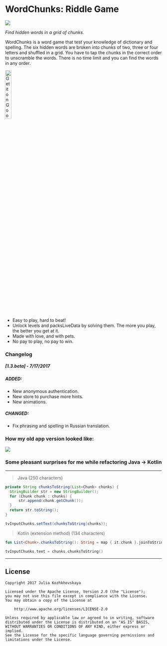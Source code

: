 WordChunks: Riddle Game
====================

<img src='https://github.com/jkozh/WordChunks/blob/master/images/mockup-new.jpg'>

*Find hidden words in a grid of chunks.*

WordChunks is a word game that test your knowledge of dictionary and spelling. The six hidden words are broken into chunks of two, three or four letters and shuffled in a grid. You have to tap the chunks in the correct order to unscramble the words. There is no time limit and you can find the words in any order.

<a href='https://play.google.com/store/apps/details?id=com.appchamp.wordchunks&pcampaignid=MKT-Other-global-all-co-prtnr-py-PartBadge-Mar2515-1'><img alt='Get it on Google Play' src='https://play.google.com/intl/en_us/badges/images/generic/en_badge_web_generic.png' width=20%/></a>

- Easy to play, hard to beat!
- Unlock levels and packsLiveData by solving them. The more you play, the better you get at it.
- Made with love, and with pets.
- No pay to play, no pay to win.


### Changelog
##### [1.3.beta] - 7/17/2017
##### ADDED:
- New anonymous authentication.
- New store to purchase more hints.
- New animations.

##### CHANGED:
- Fix phrasing and spelling in Russian translation.

### How my old app version looked like:
<img src='https://github.com/jkozh/WordChunks/blob/master/images/snaller.jpg'>

### Some pleasant surprises for me while refactoring Java -> Kotlin

---

> Java (250 characters)

```java
private String chunksToString(List<Chunk> chunks) {
  StringBuilder str = new StringBuilder();
  for (Chunk chunk : chunks) {
      str.append(chunk.getChunk());
  }
  return str.toString();
}

tvInputChunks.setText(chunksToString(chunks));
```

> Kotlin (extension method) (134 characters)

```kotlin
fun List<Chunk>.chunksToString(): String = map { it.chunk }.joinToString(separator = "")

tvInputChunks.text = chunks.chunksToString()
```

---

## License

    Copyright 2017 Julia Kozhkhovskaya

    Licensed under the Apache License, Version 2.0 (the "License");
    you may not use this file except in compliance with the License.
    You may obtain a copy of the License at

        http://www.apache.org/licenses/LICENSE-2.0

    Unless required by applicable law or agreed to in writing, software
    distributed under the License is distributed on an "AS IS" BASIS,
    WITHOUT WARRANTIES OR CONDITIONS OF ANY KIND, either express or implied.
    See the License for the specific language governing permissions and
    limitations under the License.
